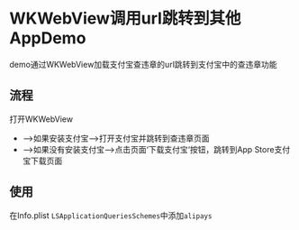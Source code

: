 # WKWebView调用url跳转到其他AppDemo

demo通过WKWebView加载支付宝查违章的url跳转到支付宝中的查违章功能

## 流程

打开WKWebView

* —>如果安装支付宝—>打开支付宝并跳转到查违章页面
* —>如果没有安装支付宝—>点击页面‘下载支付宝‘按钮，跳转到App Store支付宝下载页面




## 使用

在Info.plist `LSApplicationQueriesSchemes`中添加`alipays`